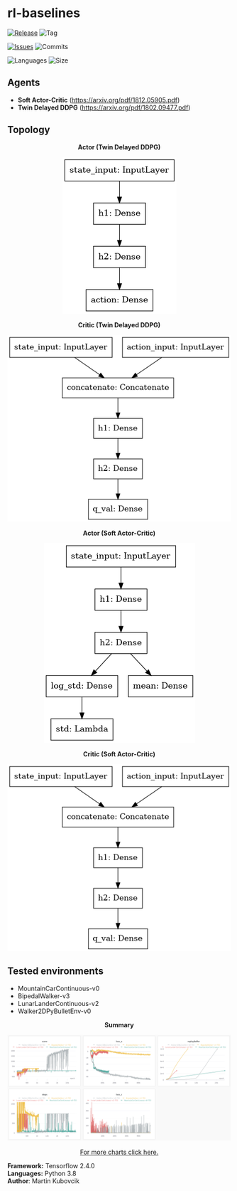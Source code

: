 # rl-baselines

[![Release](https://img.shields.io/github/release/markub3327/stable-baselines)](https://github.com/markub3327/stable-baselines/releases)
![Tag](https://img.shields.io/github/v/tag/markub3327/stable-baselines)

[![Issues](https://img.shields.io/github/issues/markub3327/stable-baselines)](https://github.com/markub3327/stable-baselines/issues)
![Commits](https://img.shields.io/github/commit-activity/w/markub3327/stable-baselines)

![Languages](https://img.shields.io/github/languages/count/markub3327/stable-baselines)
![Size](https://img.shields.io/github/repo-size/markub3327/stable-baselines)

## Agents

  * **Soft Actor-Critic** (https://arxiv.org/pdf/1812.05905.pdf)
  * **Twin Delayed DDPG** (https://arxiv.org/pdf/1802.09477.pdf)

## Topology

<p align="center"><b>Actor (Twin Delayed DDPG)</b></p>
<p align="center">
  <img src="img/model_A_TD3.png" alt="actor">
</p>

<p align="center"><b>Critic (Twin Delayed DDPG)</b></p>
<p align="center">
  <img src="img/model_C_TD3.png" alt="critic">
</p>

<p align="center"><b>Actor (Soft Actor-Critic)</b></p>
<p align="center">
  <img src="img/model_A_SAC.png" alt="actor">
</p>

<p align="center"><b>Critic (Soft Actor-Critic)</b></p>
<p align="center">
  <img src="img/model_C_SAC.png" alt="critic">
</p>

## Tested environments
  
  * MountainCarContinuous-v0
  * BipedalWalker-v3
  * LunarLanderContinuous-v2
  * Walker2DPyBulletEnv-v0

<p align="center"><b>Summary</b></p>
<p align="center">
  <img src="img/results.png" alt="results">
</p>
<p align="center"><a href="https://app.wandb.ai/markub/stable-baselines" target="_blank">For more charts click here.</a></p>

**Framework:** Tensorflow 2.4.0
</br>
**Languages:** Python 3.8 
</br>
**Author**: Martin Kubovcik
